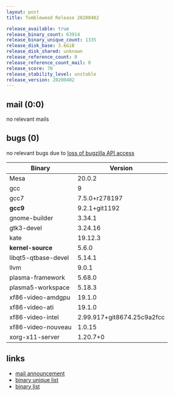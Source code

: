 ```yaml
---
layout: post
title: Tumbleweed Release 20200402

release_available: true
release_binary_count: 63914
release_binary_unique_count: 1335
release_disk_base: 3.6GiB
release_disk_shared: unknown
release_reference_count: 0
release_reference_count_mail: 0
release_score: 70
release_stability_level: unstable
release_version: 20200402
---
```


## mail (0:0)

no relevant mails

## bugs (0)

<!--more-->

no relevant bugs due to [loss of bugzilla API access](https://bugzilla.opensuse.org/show_bug.cgi?id=1157722)

Binary | Version
--- | ---
Mesa | 20.0.2
gcc | 9
gcc7 | 7.5.0+r278197
**gcc9** | 9.2.1+git1192
gnome-builder | 3.34.1
gtk3-devel | 3.24.16
kate | 19.12.3
**kernel-source** | 5.6.0
libqt5-qtbase-devel | 5.14.1
llvm | 9.0.1
plasma-framework | 5.68.0
plasma5-workspace | 5.18.3
xf86-video-amdgpu | 19.1.0
xf86-video-ati | 19.1.0
xf86-video-intel | 2.99.917+git8674.25c9a2fcc
xf86-video-nouveau | 1.0.15
xorg-x11-server | 1.20.7+0

## links

- [mail announcement](https://lists.opensuse.org/opensuse-factory/2020-04/msg00075.html)
- [binary unique list](http://download.opensuse.org/history/20200402/rpm.unique.list)
- [binary list](http://download.opensuse.org/history/20200402/rpm.list)
